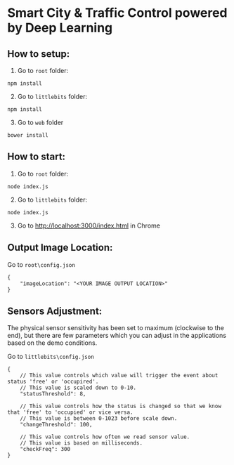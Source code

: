 # Smart City & Traffic Control powered by Deep Learning

## How to setup:
1. Go to ```root``` folder:
  ```
  npm install
  ```

2. Go to ```littlebits``` folder:
  ```
  npm install
  ```

3. Go to ```web``` folder
  ```
  bower install
  ```
  
## How to start:
1. Go to ```root``` folder:
  ```
  node index.js
  ```
  
2. Go to ```littlebits``` folder:
  ```
  node index.js
  ```
  
3. Go to [http://localhost:3000/index.html](http://localhost:3000/index.html) in Chrome

## Output Image Location:
Go to ```root\config.json```
```
{
	"imageLocation": "<YOUR IMAGE OUTPUT LOCATION>"
}
```

## Sensors Adjustment:
The physical sensor sensitivity has been set to maximum (clockwise to the end), but there are few parameters which you can adjust in the applications based on the demo conditions.

Go to ```littlebits\config.json```
```
{
	// This value controls which value will trigger the event about status 'free' or 'occupired'. 
	// This value is scaled down to 0-10.
	"statusThreshold": 8,

	// This value controls how the status is changed so that we know that 'free' to 'occupied' or vice versa.
	// This value is between 0-1023 before scale down.
	"changeThreshold": 100,

	// This value controls how often we read sensor value. 
	// This value is based on milliseconds. 
	"checkFreq": 300
}
```
